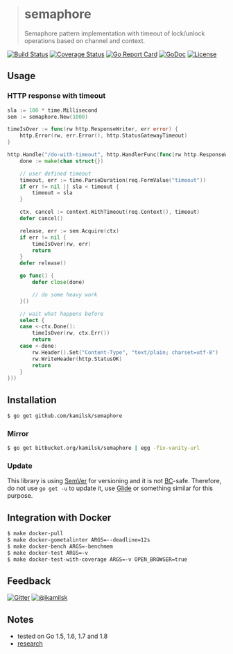 > # semaphore
>
> Semaphore pattern implementation with timeout of lock/unlock operations based on channel and context.

[![Build Status](https://travis-ci.org/kamilsk/semaphore.svg?branch=master)](https://travis-ci.org/kamilsk/semaphore)
[![Coverage Status](https://coveralls.io/repos/github/kamilsk/semaphore/badge.svg)](https://coveralls.io/github/kamilsk/semaphore)
[![Go Report Card](https://goreportcard.com/badge/github.com/kamilsk/semaphore)](https://goreportcard.com/report/github.com/kamilsk/semaphore)
[![GoDoc](https://godoc.org/github.com/kamilsk/semaphore?status.svg)](https://godoc.org/github.com/kamilsk/semaphore)
[![License](https://img.shields.io/github/license/mashape/apistatus.svg?maxAge=2592000)](LICENSE.md)

## Usage

### HTTP response with timeout

```go
sla := 100 * time.Millisecond
sem := semaphore.New(1000)

timeIsOver := func(rw http.ResponseWriter, err error) {
    http.Error(rw, err.Error(), http.StatusGatewayTimeout)
}

http.Handle("/do-with-timeout", http.HandlerFunc(func(rw http.ResponseWriter, req *http.Request) {
    done := make(chan struct{})

    // user defined timeout
    timeout, err := time.ParseDuration(req.FormValue("timeout"))
    if err != nil || sla < timeout {
        timeout = sla
    }

    ctx, cancel := context.WithTimeout(req.Context(), timeout)
    defer cancel()

    release, err := sem.Acquire(ctx)
    if err != nil {
        timeIsOver(rw, err)
        return
    }
    defer release()

    go func() {
        defer close(done)

        // do some heavy work
    }()

    // wait what happens before
    select {
    case <-ctx.Done():
        timeIsOver(rw, ctx.Err())
        return
    case <-done:
        rw.Header().Set("Content-Type", "text/plain; charset=utf-8")
        rw.WriteHeader(http.StatusOK)
        return
    }
}))
```

## Installation

```bash
$ go get github.com/kamilsk/semaphore
```

### Mirror

```bash
$ go get bitbucket.org/kamilsk/semaphore | egg -fix-vanity-url
```

### Update

This library is using [SemVer](http://semver.org) for versioning and it is not [BC](https://en.wikipedia.org/wiki/Backward_compatibility)-safe.
Therefore, do not use `go get -u` to update it, use [Glide](https://glide.sh) or something similar for this purpose.

## Integration with Docker

```bash
$ make docker-pull
$ make docker-gometalinter ARGS=--deadline=12s
$ make docker-bench ARGS=-benchmem
$ make docker-test ARGS=-v
$ make docker-test-with-coverage ARGS=-v OPEN_BROWSER=true
```

## Feedback

[![Gitter](https://badges.gitter.im/Join%20Chat.svg)](https://gitter.im/kamilsk/semaphore)
[![@ikamilsk](https://img.shields.io/badge/author-%40ikamilsk-blue.svg)](https://twitter.com/ikamilsk)

## Notes

- tested on Go 1.5, 1.6, 1.7 and 1.8
- [research](RESEARCH.md)

